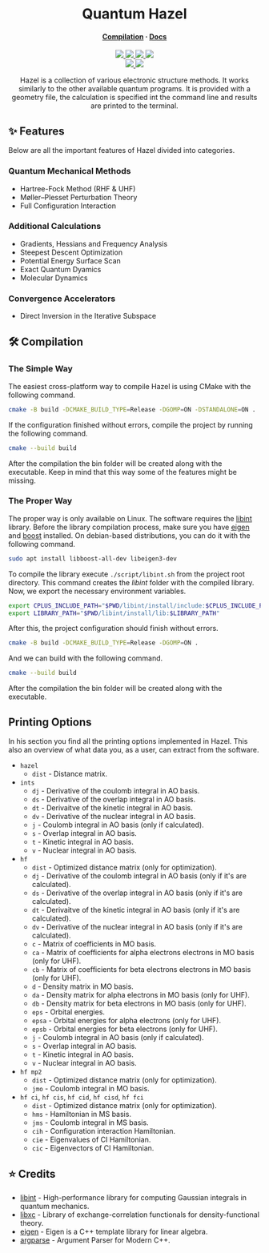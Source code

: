 <h1 align="center">Quantum Hazel</h1>

<h4 align="center">
  <a href="https://github.com/tjira/hazel#%EF%B8%8F-compilation">Compilation</a>
  ·
  <a href="https://tjira.github.io/hazel/">Docs</a>
</h4>

<p align="center">
    <a href="https://github.com/tjira/hazel/pulse">
        <img src="https://img.shields.io/github/last-commit/tjira/hazel?logo=github&logoColor=white&style=for-the-badge"/>
    </a>
    <a href="https://github.com/tjira/hazel/blob/master/LICENSE.md">
        <img src="https://img.shields.io/github/license/tjira/hazel?logo=gitbook&logoColor=white&style=for-the-badge"/>
    </a>
    <a href="https://github.com/tjira/hazel/stargazers">
        <img src="https://img.shields.io/github/stars/tjira/hazel?logo=apachespark&logoColor=white&style=for-the-badge"/>
    </a>
    <a href="https://github.com/tjira/hazel">
        <img src="https://img.shields.io/github/languages/code-size/tjira/hazel?logo=databricks&logoColor=white&style=for-the-badge"/>
    </a>
    <br>
    <a href="https://github.com/tjira/hazel/releases/latest">
        <img src="https://img.shields.io/github/v/release/tjira/hazel?display_name=tag&logo=sharp&logoColor=white&style=for-the-badge"/>
    </a>
    <a href="https://github.com/tjira/hazel/releases/latest">
        <img src="https://img.shields.io/github/downloads/tjira/hazel/total?logo=markdown&logoColor=white&style=for-the-badge"/>
    </a>
</p>

<p align="center">
Hazel is a collection of various electronic structure methods. It works similarly to the other available quantum programs. It is provided with a geometry file, the calculation is specified int the command line and results are printed to the terminal.
</p>

## ✨ Features

Below are all the important features of Hazel divided into categories.

### Quantum Mechanical Methods

* Hartree-Fock Method (RHF & UHF)
* Møller–Plesset Perturbation Theory
* Full Configuration Interaction

### Additional Calculations

* Gradients, Hessians and Frequency Analysis
* Steepest Descent Optimization
* Potential Energy Surface Scan
* Exact Quantum Dyamics
* Molecular Dynamics

### Convergence Accelerators

* Direct Inversion in the Iterative Subspace

## 🛠️ Compilation

### The Simple Way

The easiest cross-platform way to compile Hazel is using CMake with the following command.

```bash
cmake -B build -DCMAKE_BUILD_TYPE=Release -DGOMP=ON -DSTANDALONE=ON .
```

If the configuration finished without errors, compile the project by running the following command.

```bash
cmake --build build
```

After the compilation the bin folder will be created along with the executable. Keep in mind that this way some of the features might be missing.

### The Proper Way

The proper way is only available on Linux. The software requires the [libint](https://github.com/evaleev/libint) library. Before the library compilation process, make sure you have [eigen](https://gitlab.com/libeigen/eigen) and [boost](https://github.com/boostorg/boost) installed. On debian-based distributions, you can do it with the following command.

```bash
sudo apt install libboost-all-dev libeigen3-dev
```

To compile the library execute `./script/libint.sh` from the project root directory. This command creates the *libint* folder with the compiled library. Now, we export the necessary environment variables.

```bash
export CPLUS_INCLUDE_PATH="$PWD/libint/install/include:$CPLUS_INCLUDE_PATH"
export LIBRARY_PATH="$PWD/libint/install/lib:$LIBRARY_PATH"
```

After this, the project configuration should finish without errors.

```bash
cmake -B build -DCMAKE_BUILD_TYPE=Release -DGOMP=ON .
```

And we can build with the following command.

```bash
cmake --build build
```

After the compilation the bin folder will be created along with the executable.

## Printing Options

In his section you find all the printing options implemented in Hazel. This also an overview of what data you, as a user, can extract from the software.

* `hazel`
    * `dist` - Distance matrix.
* `ints`
    * `dj` - Derivative of the coulomb integral in AO basis.
    * `ds` - Derivative of the overlap integral in AO basis.
    * `dt` - Derivaitve of the kinetic integral in AO basis.
    * `dv` - Derivative of the nuclear integral in AO basis.
    * `j` - Coulomb integral in AO basis (only if calculated).
    * `s` - Overlap integral in AO basis.
    * `t` - Kinetic integral in AO basis.
    * `v` - Nuclear integral in AO basis.
* `hf`
    * `dist` - Optimized distance matrix (only for optimization).
    * `dj` - Derivative of the coulomb integral in AO basis (only if it's are calculated).
    * `ds` - Derivative of the overlap integral in AO basis (only if it's are calculated).
    * `dt` - Derivaitve of the kinetic integral in AO basis (only if it's are calculated).
    * `dv` - Derivative of the nuclear integral in AO basis (only if it's are calculated).
    * `c` - Matrix of coefficients in MO basis.
    * `ca` - Matrix of coefficients for alpha electrons electrons in MO basis (only for UHF).
    * `cb` - Matrix of coefficients for beta electrons electrons in MO basis (only for UHF).
    * `d` - Density matrix in MO basis.
    * `da` - Density matrix for alpha electrons in MO basis (only for UHF).
    * `db` - Density matrix for beta electrons in MO basis (only for UHF).
    * `eps` - Orbital energies.
    * `epsa` - Orbital energies for alpha electrons (only for UHF).
    * `epsb` - Orbital energies for beta electrons (only for UHF).
    * `j` - Coulomb integral in AO basis (only if calculated).
    * `s` - Overlap integral in AO basis.
    * `t` - Kinetic integral in AO basis.
    * `v` - Nuclear integral in AO basis.
* `hf mp2`
    * `dist` - Optimized distance matrix (only for optimization).
    * `jmo` - Coulomb integral in MO basis.
* `hf ci`, `hf cis`, `hf cid`, `hf cisd`, `hf fci`
    * `dist` - Optimized distance matrix (only for optimization).
    * `hms` - Hamiltonian in MS basis.
    * `jms` - Coulomb integral in MS basis.
    * `cih` - Configuration interaction Hamiltonian.
    * `cie` - Eigenvalues of CI Hamiltonian.
    * `cic` - Eigenvectors of CI Hamiltonian.

## ⭐ Credits

* [libint](https://github.com/evaleev/libint) - High-performance library for computing Gaussian integrals in quantum mechanics.
* [libxc](https://gitlab.com/libxc/libxc) - Library of exchange-correlation functionals for density-functional theory.
* [eigen](https://gitlab.com/libeigen/eigen) - Eigen is a C++ template library for linear algebra.
* [argparse](https://github.com/p-ranav/argparse) - Argument Parser for Modern C++.
